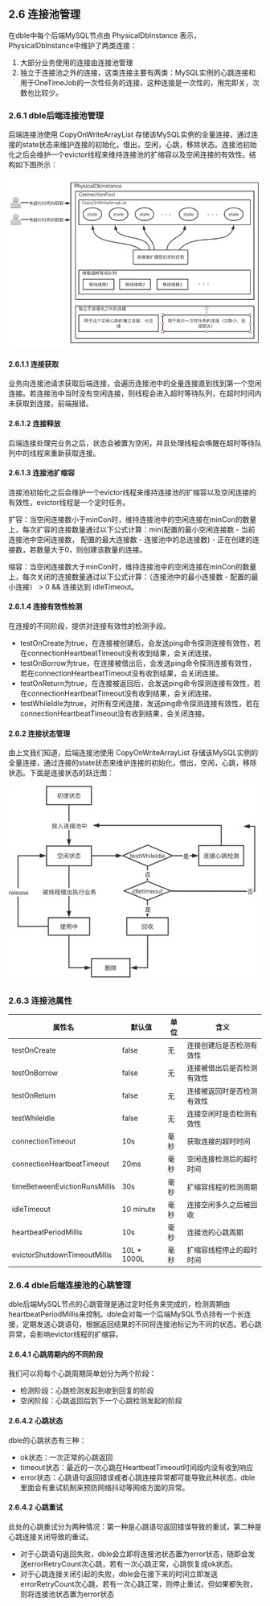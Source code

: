 ##  2.6 连接池管理

在dble中每个后端MySQL节点由 PhysicalDbInstance 表示，PhysicalDbInstance中维护了两类连接：

1. 大部分业务使用的连接由连接池管理
2. 独立于连接池之外的连接，这类连接主要有两类：MySQL实例的心跳连接和用于OneTimeJob的一次性任务的连接，这种连接是一次性的，用完即关，次数也比较少。

### 2.6.1 dble后端连接池管理

后端连接池使用 CopyOnWriteArrayList 存储该MySQL实例的全量连接，通过连接的state状态来维护连接的初始化，借出，空闲，心跳，移除状态。连接池初始化之后会维护一个evictor线程来维持连接池的扩缩容以及空闲连接的有效性。结构如下图所示：

![2.6_1](pic/2.6_1.png)

#### 2.6.1.1 连接获取

业务向连接池请求获取后端连接，会遍历连接池中的全量连接直到找到第一个空闲连接。若连接池中当时没有空闲连接，则线程会进入超时等待队列，在超时时间内未获取到连接，前端报错。

#### 2.6.1.2 连接释放

后端连接处理完业务之后，状态会被置为空闲，并且处理线程会唤醒在超时等待队列中的线程来重新获取连接。

#### 2.6.1.3 连接池扩缩容

连接池初始化之后会维护一个evictor线程来维持连接池的扩缩容以及空闲连接的有效性，evictor线程是一个定时任务。

扩容：当空闲连接数小于minCon时，维持连接池中的空闲连接在minCon的数量上，每次扩容的连接数量通过以下公式计算：min(配置的最小空闲连接数 - 当前连接池中空闲连接数， 配置的最大连接数 - 连接池中的总连接数) - 正在创建的连接数，若数量大于0，则创建该数量的连接。

缩容：当空闲连接数大于minCon时，维持连接池中的空闲连接在minCon的数量上，每次关闭的连接数量通过以下公式计算：（连接池中的最小连接数 - 配置的最小连接） > 0 && 连接达到 idleTimeout。

#### 2.6.1.4 连接有效性检测

在连接的不同阶段，提供对连接有效性的检测手段。

- testOnCreate为true，在连接被创建后，会发送ping命令探测连接有效性，若在connectionHeartbeatTimeout没有收到结果，会关闭连接。
- testOnBorrow为true，在连接被借出后，会发送ping命令探测连接有效性，若在connectionHeartbeatTimeout没有收到结果，会关闭连接。
- testOnReturn为true，在连接被返回后，会发送ping命令探测连接有效性，若在connectionHeartbeatTimeout没有收到结果，会关闭连接。
- testWhileIdle为true，对所有空闲连接，发送ping命令探测连接有效性，若在connectionHeartbeatTimeout没有收到结果，会关闭连接。

#### 2.6.2 连接状态管理

由上文我们知道，后端连接池使用 CopyOnWriteArrayList 存储该MySQL实例的全量连接，通过连接的state状态来维护连接的初始化，借出，空闲，心跳，移除状态。下面是连接状态的跃迁图：

![](pic/2.6_2.png)

### 2.6.3 连接池属性

| 属性名                        | 默认值      | 单位      | 含义                       |
| ----------------------------- | ----------- | ----------- | -------------------------- |
| testOnCreate                  | false       | 无       | 连接创建后是否检测有效性   |
| testOnBorrow                  | false       | 无       | 连接被借出后是否检测有效性 |
| testOnReturn                  | false       | 无       | 连接被返回时是否检测有效性 |
| testWhileIdle                 | false       | 无       | 连接空闲时是否检测有效性   |
| connectionTimeout             | 10s         | 毫秒       | 获取连接的超时时间         |
| connectionHeartbeatTimeout    | 20ms        | 毫秒       | 空闲连接检测后的超时时间   |
| timeBetweenEvictionRunsMillis | 30s         | 毫秒       | 扩缩容线程的检测周期       |
| idleTimeout                   | 10 minute   | 毫秒       | 连接空闲多久之后被回收     |
| heartbeatPeriodMillis         | 10s         | 毫秒       | 连接池的心跳周期           |
| evictorShutdownTimeoutMillis  | 10L * 1000L | 毫秒       | 扩缩容线程停止的超时时间   |

### 2.6.4  dble后端连接池的心跳管理
dble后端MySQL节点的心跳管理是通过定时任务来完成的，检测周期由heartbeatPeriodMillis来控制。dble会对每一个后端MySQL节点持有一个长连接，定期发送心跳语句，根据返回结果的不同将连接池标记为不同的状态。若心跳异常，会影响evictor线程的扩缩容。

#### 2.6.4.1 心跳周期内的不同阶段

我们可以将每个心跳周期简单划分为两个阶段：

- 检测阶段：心跳检测发起到收到回复的阶段
- 空闲阶段：心跳返回后到下一个心跳检测发起的阶段

#### 2.6.4.2 心跳状态

dble的心跳状态有三种：

- ok状态：一次正常的心跳返回
- timeout状态：最近的一次心跳在HeartbeatTimeout时间段内没有收到响应
- error状态：心跳语句返回错误或者心跳连接异常都可能导致此种状态，dble里面会有重试机制来预防网络抖动等网络方面的异常。

#### 2.6.4.2 心跳重试

此处的心跳重试分为两种情况：第一种是心跳语句返回错误导致的重试，第二种是心跳连接关闭导致的重试。

- 对于心跳语句返回失败，dble会立即将连接池状态置为error状态，随即会发送errorRetryCount次心跳，若有一次心跳正常，心跳恢复成ok状态。
- 对于心跳连接关闭引起的失败，dble会在接下来的时间立即发送errorRetryCount次心跳，若有一次心跳正常，则停止重试，但如果都失败，则将连接池状态置为error状态



